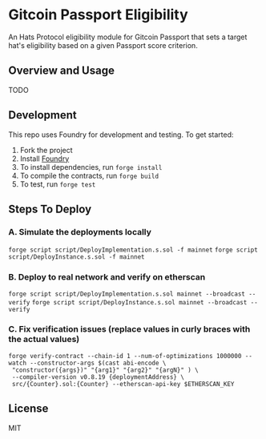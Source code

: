 # Gitcoin Passport Eligibility

An Hats Protocol eligibility module for Gitcoin Passport that sets a target hat's eligibility based on a given Passport score criterion.

## Overview and Usage

TODO

## Development

This repo uses Foundry for development and testing. To get started:

1. Fork the project
2. Install [Foundry](https://book.getfoundry.sh/getting-started/installation)
3. To install dependencies, run `forge install`
4. To compile the contracts, run `forge build`
5. To test, run `forge test`


## Steps To Deploy

### A. Simulate the deployments locally
`forge script script/DeployImplementation.s.sol -f mainnet`
`forge script script/DeployInstance.s.sol -f mainnet`

### B. Deploy to real network and verify on etherscan
`forge script script/DeployImplementation.s.sol mainnet --broadcast --verify`
`forge script script/DeployInstance.s.sol mainnet --broadcast --verify`

### C. Fix verification issues (replace values in curly braces with the actual values)
```
forge verify-contract --chain-id 1 --num-of-optimizations 1000000 --watch --constructor-args $(cast abi-encode \
 "constructor({args})" "{arg1}" "{arg2}" "{argN}" ) \ 
 --compiler-version v0.8.19 {deploymentAddress} \
 src/{Counter}.sol:{Counter} --etherscan-api-key $ETHERSCAN_KEY
```

## License
MIT
